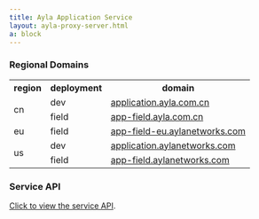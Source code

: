 ```yaml
---
title: Ayla Application Service
layout: ayla-proxy-server.html
a: block
---
```


### Regional Domains

<table class="key-value-table vertical-middle">
<tr>
<th>region</th>
<th>deployment</th>
<th>domain</th>
</tr>
<tr>
<td rowspan="2">cn</td>
<td>dev</td>
<td><a href="https://application.ayla.com.cn" target="_blank">application.ayla.com.cn</a></td>
</tr>
<tr>
<td>field</td>
<td><a href="https://app-field.ayla.com.cn" target="_blank">app-field.ayla.com.cn</a></td>
</tr>
<tr>
<td>eu</td>
<td>field</td>
<td><a href="https://app-field-eu.aylanetworks.com" target="_blank">app-field-eu.aylanetworks.com</a></td>
</tr>
<tr>
<td rowspan="2">us</td>
<td>dev</td>
<td><a href="https://application.aylanetworks.com" target="_blank">application.aylanetworks.com</a></td>
</tr>
<tr>
<td>field</td>
<td><a href="https://app-field.aylanetworks.com" target="_blank">app-field.aylanetworks.com</a></td>
</tr>
</table>

### Service API

[Click to view the service API](api).
